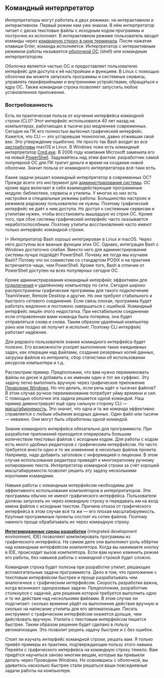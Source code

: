 ## Командный интерпретатор

Интерпретаторы могут работать в двух режимах: не интерактивном и интерактивном. Первый режим нам уже знаком. В нём интерпретатор читает с диска текстовые файлы с исходным кодом программы и построчно их исполняет. В интерактивном режиме пользователь вводит команды через [командную строку в окне терминала](https://ru.wikibooks.org/wiki/Введение_в_администрирование_UNIX/Командная_строка_UNIX#Терминал_и_командная_строка). После нажатия клавиши Enter, команда исполняется. Интерпретатор с интерактивным режимом работы называется [оболочкой ОС](https://ru.wikipedia.org/wiki/Интерпретатор_командной_строки) (shell) или командным интерпретатором.

Оболочка является частью ОС и предоставляет пользователю интерфейс для доступа к её настройкам и функциям. В Linux с помощью оболочки вы можете запускать программы и системные сервисы, управлять периферийными и внутренними устройствами, обращаться к ядру ОС. Также командная строка позволяет запустить любое установленное приложение.

### Востребованность

Есть ли практическая польза от изучения интерфейса командной строки (CLI)? Этот интерфейс использовался 40 лет назад на компьютерах, работающих в тысячи раз медленнее современных. Сегодня на ПК его полностью вытеснил графический интерфейс. Кажется, что CLI — это устаревшая технология, давно отжившая свой век. Это утверждение ошибочно. Не просто так Bash входит во все [дистрибутивы](https://ru.wikipedia.org/wiki/Дистрибутив_операционной_системы) macOS и Linux. В Windows тоже есть командный интерпретатор [Cmd.exe](https://ru.wikipedia.org/wiki/Cmd.exe). В 2006 году компания Microsoft заменила его на новый [PowerShell](https://ru.wikipedia.org/wiki/PowerShell). Задумайтесь над этим фактом: разработчик самой популярной ОС для ПК тратит деньги и время на создание новой оболочки. Значит польза от командного интерпретатора всё-таки есть.

Какие задачи решает командный интерпретатор в современных ОС? Прежде всего это инструмент для [администрирования системы](https://ru.wikipedia.org/wiki/Системный_администратор). ОС кроме ядра включает в себя взаимодействующие программные модули: библиотеки, сервисы и утилиты. У многих из них есть настройки и специальные режимы работы. Большинство настроек и режимов рядовому пользователю не нужны. Поэтому графический интерфейс не даёт к ним доступа. Но доступ к системным сервисам и утилитам нужен, чтобы восстановить вышедшую из строя ОС. Кроме того, при сбое системы графический интерфейс часто оказывается неработоспособным. Поэтому утилиты восстановления часто имеют только интерфейс командной строки.

I> Интерпретатор Bash хорошо интегрирован в Linux и macOS. Через него доступны все важные функции этих ОС. Однако, интеграция Bash с Windows достаточно слабая. Вместо него для администрирования системы лучше подойдёт PowerShell. Почему же тогда мы изучаем Bash? Потому что он совместим со стандартом POSIX и на практике встречается чаще, чем PowerShell. Кроме того, Bash в отличие от PowerShell доступен на всех популярных сегодня ОС.

Кроме администрирования командный интерфейс эффективен для [подключения](https://ru.wikipedia.org/wiki/Программы_удалённого_администрирования) к удалённому компьютеру по сети. Сегодня широко распространены графические программы для такого подключения: TeamViewer, Remote Desktop и другие. Но они требуют стабильного и быстрого сетевого соединения. Если связь плохая, программа будет работать медленно и постоянно завершаться с ошибкой. Командный интерфейс лишён этого недостатка. При нестабильном соединении если отправленная вами команда была потеряна, она будет отправляться снова и снова. Таким образом удалённый компьютер рано или поздно её получит и исполнит. Поэтому CLI интерфейс работает надёжнее.

Для рядового пользователя знание командного интерфейса будет полезно. Его возможности ускорят выполнение таких ежедневных задач, как операции над файлами, создание резервных копий данных, загрузка файлов из интернета, сбор статистики об использовании ресурсов компьютера и т.д.

Рассмотрим пример. Предположим, что вам нужно переименовать файлы на диске и добавить к их именам один и тот же суффикс. Эту задачу легко выполнить вручную через графическое приложение [Проводник Windows](https://ru.wikipedia.org/wiki/Проводник_Windows). Но что делать, если речь идёт о тысячах файлов? В этом случае ручное переименование потребует уйму времени и сил. С помощью оболочки эта задача решается одной командой. Наш пример демонстрирует ещё одну сильную сторону CLI — [масштабируемость](https://wiki.monavista.ru/Масштабируемость). Это значит, что одна и та же команда эффективно справляется с любым объёмом входных данных. Один файл или тысячи — неважно. Они могут быть обработаны одной командой.

Знание командного интерфейса обязательно для программиста. При разработке приложений приходится оперировать большим количеством текстовых файлов с исходным кодом. Для работы с кодом есть много удобных редакторов с графическим интерфейсом. Но часто требуется внести одно и то же изменение в несколько файлов проекта. Например, надо добавить заголовок с информацией о лицензии. В этом случае использование редактора приведёт к многократному ручному копированию текста. Интерпретатор командной строки за счёт хорошей масштабируемости позволит решить эту задачу несколькими короткими командами.

Навыки работы с командным интерфейсом необходимы для эффективного использования компиляторов и интерпретаторов. Эти программы обычно не имеют графического интерфейса. Пользователи должны запускать их через командную строку и передавать им на вход имена файлов с исходным текстом. Причина отказа от графического интерфейса в этом случае всё та же — его плохая масштабируемость. Крупные программные проекты состоят из сотен файлов. Поэтому намного проще обрабатывать их через командную строку.

[**Интегрированные среды разработки**](https://ru.wikipedia.org/wiki/Интегрированная_среда_разработки) (integrated development environment, IDE) позволяют компилировать программы из графического интерфейса. На самом деле они выполняют роль обёртки над командным интерфейсом компилятора. Когда вы нажимаете кнопку в IDE, происходит вызов компилятора. Если вам нужно изменить режим его работы, без навыков работы с командной строкой будет сложно.

Командная строка будет полезна при разработке утилит, решающих вспомогательные задачи программиста. Дело в том, что приложение с текстовым интерфейсом быстрее и проще разрабатывать чем аналогичное с графическим интерфейсом. Скорость разработки важна, когда возникают одноразовые задачи. Предположим, разработчик столкнулся с задачей, для решения которой требуется выполнить одно и то же действие над несколькими файлами. В этом случае он подсчитает: сколько времени уйдёт на выполнение действия вручную и сколько на написание утилиты для его автоматизации. Писать инструмент с графическим интерфейсом окажется дольше, чем действовать вручную. Утилита с текстовым интерфейсом пишется быстрее. Таким образом решение будет сделано в пользу автоматизации. Это позволит решить задачу быстрее и с без ошибок.

Стоит ли изучать интерфейс командной строки, решать вам. Я только привёл примеры из практики, подтверждающие пользу этого навыка. Перейти с графического интерфейса на командную строку тяжело. Вам придётся научиться заново многим вещам, которые вы привыкли делать через Проводник Windows. Но освоившись с оболочкой, вы удивитесь насколько быстрее стали решаться ваши повседневные задачи работы на компьютере.